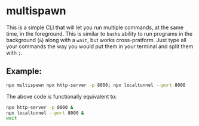 # multispawn

This is a simple CLI that will let you run multiple commands, at the same time, in the foreground. This is similar to `bash`s ability to run programs in the background (`&`) along with a `wait`, but works cross-pratform. Just type all your commands the way you would put them in your terminal and split them with `;`.

## Example:

```bash
npx multispawn npx http-server -p 8000; npx localtunnel --port 8000
```

The above code is functionally equivalent to:

```bash
npx http-server -p 8000 &
npx localtunnel --port 8000 &
wait
```
